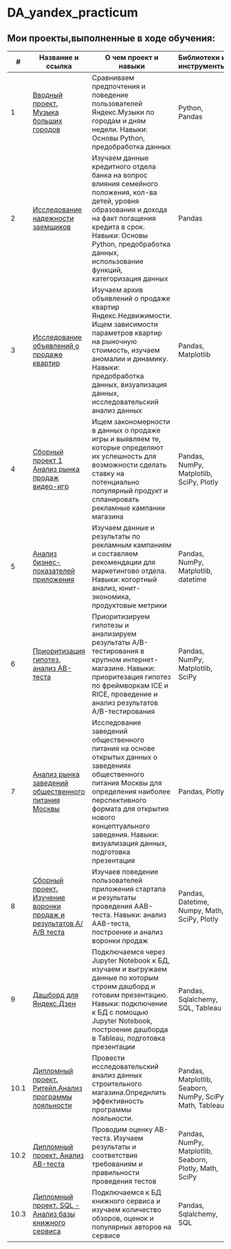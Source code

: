 # DA_yandex_practicum
## Мои проекты,выполненные в ходе обучения:

| # | Название и ссылка | О чем проект и навыки | Библиотеки и инструменты |
|---|-------------------|--------------|---------------------|
|1  | [Вводный проект. Музыка больших городов](https://github.com/SerVa2/DA_yandex_practicum-/tree/main/project_1) | Сравниваем предпочтения и поведение пользователей Яндекс.Музыки по городам и дням недели. Навыки: Основы Python, предобработка данных | Python, Pandas |
|2  | [Исследование надежности заемщиков](https://github.com/SerVa2/DA_yandex_practicum--Kolyvanova/tree/main/project_2) | Изучаем данные кредитного отдела банка на вопрос влияния семейного положения, кол-ва детей, уровня образования и дохода на факт погащения кредита в срок. Навыки: Основы Python, предобработка данных, использование функций, категоризация данных | Pandas |
|3  | [Исследование объявлений о продаже квартир](https://github.com/SerVa2/DA_yandex_practicum--Kolyvanova/tree/main/project_3) | Изучаем архив объявлений о продаже квартир Яндекс.Недвижимости. Ищем зависимости параметров квартир на рыночную стоимость, изучаем аномалии и динамику. Навыки: предобработка данных, визуализация данных, исследовательский анализ данных | Pandas, Matplotlib |
|4  | [Сборный проект 1 Анализ рынка продаж видео-игр](https://github.com/SerVa2/DA_yandex_practicum--Kolyvanova/tree/main/Сборный%20проект_1) | Ищем закономерности в данных о продаже игры и выявляем те, которые определяют их успешность для возможности сделать ставку на потенциально популярный продукт и спланировать рекламные кампании магазина | Pandas, NumPy, Matplotlib, SciPy, Plotly|
|5  | [Анализ бизнес-показателей приложения](https://github.com/SerVa2/DA_yandex_practicum--Kolyvanova/tree/main/Анализ%20бизнес-показателей) | Изучаем данные и результаты по рекламным кампаниям и составляем рекомендации для маркетингово отдела. Навыки: когортный анализ, юнит-экономика, продуктовые метрики | Pandas, NumPy, Matplotlib, datetime |
|6  | [Приоритизация гипотез, анализ AB-теста](https://github.com/SerVa2/DA_yandex_practicum--Kolyvanova/tree/main/Приоретизация%20нипотез) | Приоритизируем гипотезы и анализируем результаты A/B-тестирования в крупном интернет-магазине. Навыки: приоритезация гипотез по фреймворкам ICE и RICE, проведение и анализ результатов A/B-тестирования | Pandas, NumPy, Matplotlib, SciPy |
|7  | [Анализ рынка заведений общественного питания Москвы](https://github.com/SerVa2/DA_yandex_practicum--Kolyvanova/tree/main/Рынок%20заведений%20общественного%20питания%20Москвы) | Исследование заведений общественного питания на основе открытых данных о заведениях общественного питания Москвы для определения наиболее перспективного формата для открытия нового концептуального заведения. Навыки: визуализация данных, подготовка презентация | Pandas, Plotly |
|8  | [Сборный проект. Изучение воронки продаж и результатов А/А/В теста](https://github.com/SerVa2/DA_yandex_practicum--Kolyvanova/tree/main/Сборный%20проект_2) | Изучаев поведение пользователей приложения стартапа и результаты проведения ААВ-теста. Навыки: анализ AAB-теста, построение и анализ воронки продаж | Pandas, Datetime, Numpy, Math, SciPy, Plotly |
|9  | [Дашборд для Яндекс.Дзен](https://github.com/SerVa2/DA_yandex_practicum--Kolyvanova/tree/main/Автоматизация_Дашборд )| Подключаемся через Jupyter Notebook к БД, изучаем и выгружаем данные по которым строим дашборд и готовим презентацию. Навыки: подключение к БД с помощью Jupyter Notebook, построение дашборда в Tableau, подготовка презентации | Pandas, Sqlalchemy, SQL, Tableau |
|10.1  | [Дипломный проект. Ритейл.Анализ программы лояльности](https://github.com/SerVa2/DA_yandex_practicum--Kolyvanova/tree/main/Диплом_Ритейл) |Провести исследовательский анализ данных строительного магазина.Опреднлить эффективность программы лояльности.| Pandas, Matplotlib, Seaborn, NumPy, SciPy, Math, Tableau |
|10.2  | [Дипломный проект. Анализ AB-теста]() | Проводим оценку AB-теста. Изучаем результаты и соответствия требованиям и правильности проведения тестов | Pandas, NumPy, Matplotlib, Seaborn, Plotly, Math, SciPy |
|10.3  | [Дипломный проект. SQL - Анализ  базы книжного сервиса]() | Подключаемся к БД книжного сервиса и изучаем количество обзоров, оценок и популярных авторов на сервисе | Pandas, Sqlalchemy, SQL |
